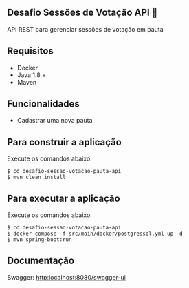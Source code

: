 Desafio Sessões de Votação API :construction:
------------------------

API REST para gerenciar sessões de votação em pauta

Requisitos
------------------------

- Docker
- Java 1.8 +
- Maven

Funcionalidades
------------------------

- Cadastrar uma nova pauta

Para construir a aplicação
------------------------

Execute os comandos abaixo:

	$ cd desafio-sessao-votacao-pauta-api
	$ mvn clean install

Para executar a aplicação
------------------------

Execute os comandos abaixo:

	$ cd desafio-sessao-votacao-pauta-api
	$ docker-compose -f src/main/docker/postgressql.yml up -d
	$ mvn spring-boot:run

Documentação
------------------------

Swagger: <http:localhost:8080/swagger-ui>
